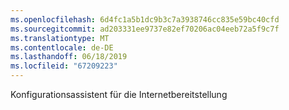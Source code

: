 ```yaml
---
ms.openlocfilehash: 6d4fc1a5b1dc9b3c7a3938746cc835e59bc40cfd
ms.sourcegitcommit: ad203331ee9737e82ef70206ac04eeb72a5f9c7f
ms.translationtype: MT
ms.contentlocale: de-DE
ms.lasthandoff: 06/18/2019
ms.locfileid: "67209223"
---
```

Konfigurationsassistent für die Internetbereitstellung